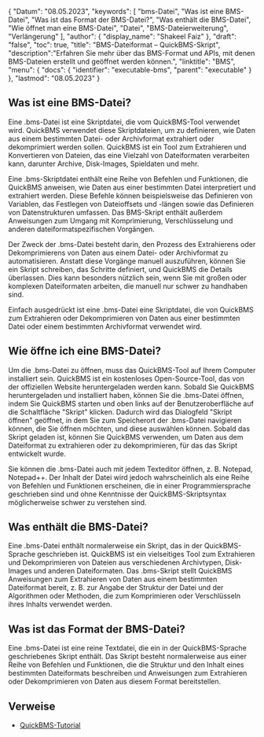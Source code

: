 {
"Datum": "08.05.2023",
  "keywords": [
"bms-Datei",
"Was ist eine BMS-Datei",
"Was ist das Format der BMS-Datei?",
"Was enthält die BMS-Datei",
"Wie öffnet man eine BMS-Datei",
"Datei",
"BMS-Dateierweiterung",
"Verlängerung"
],
  "author": {
"display_name": "Shakeel Faiz"
},
"draft": "false",
  "toc": true,
"title": "BMS-Dateiformat – QuickBMS-Skript",
  "description":"Erfahren Sie mehr über das BMS-Format und APIs, mit denen BMS-Dateien erstellt und geöffnet werden können.",
"linktitle": "BMS",
  "menu": {
    "docs": {
      "identifier": "executable-bms",
"parent": "executable"
}
},
"lastmod": "08.05.2023"
}

## Was ist eine BMS-Datei?

Eine .bms-Datei ist eine Skriptdatei, die vom QuickBMS-Tool verwendet wird. QuickBMS verwendet diese Skriptdateien, um zu definieren, wie Daten aus einem bestimmten Datei- oder Archivformat extrahiert oder dekomprimiert werden sollen. QuickBMS ist ein Tool zum Extrahieren und Konvertieren von Dateien, das eine Vielzahl von Dateiformaten verarbeiten kann, darunter Archive, Disk-Images, Spieldaten und mehr.

Eine .bms-Skriptdatei enthält eine Reihe von Befehlen und Funktionen, die QuickBMS anweisen, wie Daten aus einer bestimmten Datei interpretiert und extrahiert werden. Diese Befehle können beispielsweise das Definieren von Variablen, das Festlegen von Dateioffsets und -längen sowie das Definieren von Datenstrukturen umfassen. Das BMS-Skript enthält außerdem Anweisungen zum Umgang mit Komprimierung, Verschlüsselung und anderen dateiformatspezifischen Vorgängen.

Der Zweck der .bms-Datei besteht darin, den Prozess des Extrahierens oder Dekomprimierens von Daten aus einem Datei- oder Archivformat zu automatisieren. Anstatt diese Vorgänge manuell auszuführen, können Sie ein Skript schreiben, das Schritte definiert, und QuickBMS die Details überlassen. Dies kann besonders nützlich sein, wenn Sie mit großen oder komplexen Dateiformaten arbeiten, die manuell nur schwer zu handhaben sind.

Einfach ausgedrückt ist eine .bms-Datei eine Skriptdatei, die von QuickBMS zum Extrahieren oder Dekomprimieren von Daten aus einer bestimmten Datei oder einem bestimmten Archivformat verwendet wird.

## Wie öffne ich eine BMS-Datei?

Um die .bms-Datei zu öffnen, muss das QuickBMS-Tool auf Ihrem Computer installiert sein. QuickBMS ist ein kostenloses Open-Source-Tool, das von der offiziellen Website heruntergeladen werden kann. Sobald Sie QuickBMS heruntergeladen und installiert haben, können Sie die .bms-Datei öffnen, indem Sie QuickBMS starten und oben links auf der Benutzeroberfläche auf die Schaltfläche "Skript" klicken. Dadurch wird das Dialogfeld "Skript öffnen" geöffnet, in dem Sie zum Speicherort der .bms-Datei navigieren können, die Sie öffnen möchten, und diese auswählen können. Sobald das Skript geladen ist, können Sie QuickBMS verwenden, um Daten aus dem Dateiformat zu extrahieren oder zu dekomprimieren, für das das Skript entwickelt wurde.

Sie können die .bms-Datei auch mit jedem Texteditor öffnen, z. B. Notepad, Notepad++. Der Inhalt der Datei wird jedoch wahrscheinlich als eine Reihe von Befehlen und Funktionen erscheinen, die in einer Programmiersprache geschrieben sind und ohne Kenntnisse der QuickBMS-Skriptsyntax möglicherweise schwer zu verstehen sind.

## Was enthält die BMS-Datei?

Eine .bms-Datei enthält normalerweise ein Skript, das in der QuickBMS-Sprache geschrieben ist. QuickBMS ist ein vielseitiges Tool zum Extrahieren und Dekomprimieren von Dateien aus verschiedenen Archivtypen, Disk-Images und anderen Dateiformaten. Das .bms-Skript stellt QuickBMS Anweisungen zum Extrahieren von Daten aus einem bestimmten Dateiformat bereit, z. B. zur Angabe der Struktur der Datei und der Algorithmen oder Methoden, die zum Komprimieren oder Verschlüsseln ihres Inhalts verwendet werden.

## Was ist das Format der BMS-Datei?

Eine .bms-Datei ist eine reine Textdatei, die ein in der QuickBMS-Sprache geschriebenes Skript enthält. Das Skript besteht normalerweise aus einer Reihe von Befehlen und Funktionen, die die Struktur und den Inhalt eines bestimmten Dateiformats beschreiben und Anweisungen zum Extrahieren oder Dekomprimieren von Daten aus diesem Format bereitstellen.

## Verweise
* [QuickBMS-Tutorial](https://nexus-mods.github.io/vortex-api/2020/10/04/QuickBMS-tutorial.html)

